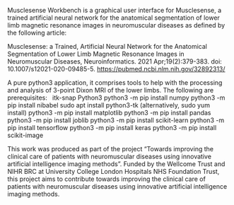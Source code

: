 Musclesense Workbench is a graphical user interface for Musclesense, a trained artificial neural network for the anatomical segmentation of lower limb magnetic resonance images in neuromuscular diseases as defined by the following article:

Musclesense: a Trained, Artificial Neural Network for the Anatomical Segmentation of Lower Limb Magnetic Resonance Images in Neuromuscular Diseases, Neuroinformatics. 2021 Apr;19(2):379-383. doi: 10.1007/s12021-020-09485-5. 
https://pubmed.ncbi.nlm.nih.gov/32892313/

A pure python3 application, it comprises tools to help with the processing and analysis of 3-point Dixon MRI of the lower limbs. The following are prerequisites:
 
itk-snap
Python3
python3 -m pip install numpy
python3 -m pip install nibabel
sudo apt install python3-tk (alternatively, sudo yum install)
python3 -m pip install matplotlib
python3 -m pip install pandas
python3 -m pip install joblib
python3 -m pip install scikit-learn
python3 -m pip install tensorflow
python3 -m pip install keras
python3 -m pip install scikit-image

This work was produced as part of the project “Towards improving the clinical care of patients with neuromuscular diseases using innovative artificial intelligence imaging methods”. Funded by the Wellcome Trust and NIHR BRC at University College London Hospitals NHS Foundation Trust, this project aims to contribute towards improving the clinical care of patients with neuromuscular diseases using innovative artificial intelligence imaging methods.

